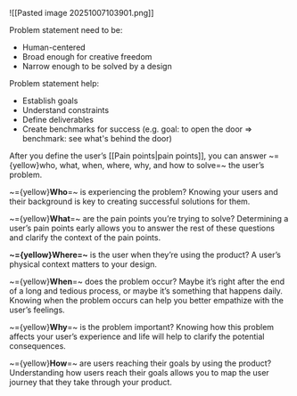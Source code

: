 ![[Pasted image 20251007103901.png]]

Problem statement need to be:
- Human-centered
- Broad enough for creative freedom
- Narrow enough to be solved by a design

Problem statement help:
- Establish goals
- Understand constraints
- Define deliverables
- Create benchmarks for success (e.g. goal: to open the door => benchmark: see what's behind the door)

After you define the user’s [[Pain points|pain points]], you can answer ~={yellow}who, what, when, where, why, and how to solve=~  the user’s problem.

~={yellow}**Who**=~ is experiencing the problem? Knowing your users and their background is key to creating successful solutions for them.

~={yellow}**What**=~ are the pain points you’re trying to solve? Determining a user’s pain points early allows you to answer the rest of these questions and clarify the context of the pain points.

**~={yellow}Where=~** is the user when they’re using the product? A user’s physical context matters to your design.

~={yellow}**When**=~ does the problem occur? Maybe it’s right after the end of a long and tedious process, or maybe it’s something that happens daily. Knowing when the problem occurs can help you better empathize with the user’s feelings. 

~={yellow}**Why**=~ is the problem important? Knowing how this problem affects your user’s experience and life will help to clarify the potential consequences.

~={yellow}**How**=~ are users reaching their goals by using the product? Understanding how users reach their goals allows you to map the user journey that they take through your product.